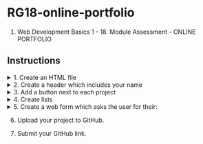 # RG18-online-portfolio
1. Web Development Basics 1 - 18. Module Assessment - ONLINE PORTFOLIO

## Instructions
<details>
    <summary>1. Create an HTML file</summary>

    - Use Visual Studio Code editor or any IDE of your preference.
    - Create an empty file and save it as an HTML file using .html.
</details>
<details>
    <summary>2. Create a header which includes your name</summary>

    Create a paragraph about yourself. It should include your:
    - Date of birth
    - Education
    - Projects you worked on before
    - Current Job
    - Languages
    - Activities
</details>
<details>
    <summary>3. Add a button next to each project</summary>

    The button should redirect the user to a page containing screenshots of this project 
    or a real image, and it could also redirect the user to a youtube video presenting 
    the project.
</details>
<details>
    <summary>4. Create lists</summary>
        
    - Create an unordered list of the languages you speak,
    - then create an ordered list containing the courses you attended (newest to oldest).
</details>
<details>
    <summary>5. Create a web form which asks the user for their:</summary>

    - Name
    - Age
    - Request
    - Email
</details>

6. Upload your project to GitHub.

7. Submit your GitHub link.
